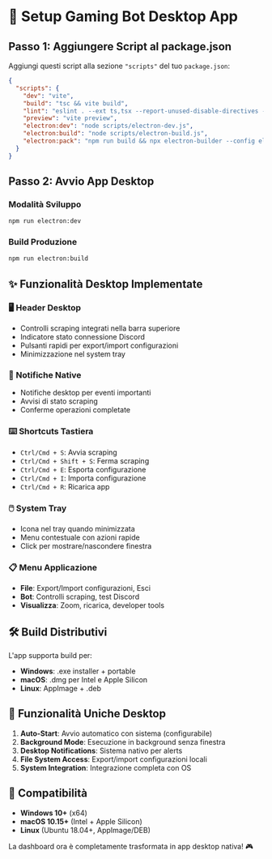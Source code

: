 # 🚀 Setup Gaming Bot Desktop App

## Passo 1: Aggiungere Script al package.json

Aggiungi questi script alla sezione `"scripts"` del tuo `package.json`:

```json
{
  "scripts": {
    "dev": "vite",
    "build": "tsc && vite build", 
    "lint": "eslint . --ext ts,tsx --report-unused-disable-directives --max-warnings 0",
    "preview": "vite preview",
    "electron:dev": "node scripts/electron-dev.js",
    "electron:build": "node scripts/electron-build.js",
    "electron:pack": "npm run build && npx electron-builder --config electron-builder.json"
  }
}
```

## Passo 2: Avvio App Desktop

### Modalità Sviluppo
```bash
npm run electron:dev
```

### Build Produzione
```bash
npm run electron:build
```

## ✨ Funzionalità Desktop Implementate

### 🖥️ Header Desktop
- Controlli scraping integrati nella barra superiore
- Indicatore stato connessione Discord
- Pulsanti rapidi per export/import configurazioni
- Minimizzazione nel system tray

### 🔔 Notifiche Native
- Notifiche desktop per eventi importanti
- Avvisi di stato scraping
- Conferme operazioni completate

### ⌨️ Shortcuts Tastiera
- `Ctrl/Cmd + S`: Avvia scraping
- `Ctrl/Cmd + Shift + S`: Ferma scraping
- `Ctrl/Cmd + E`: Esporta configurazione
- `Ctrl/Cmd + I`: Importa configurazione
- `Ctrl/Cmd + R`: Ricarica app

### 🖱️ System Tray
- Icona nel tray quando minimizzata
- Menu contestuale con azioni rapide
- Click per mostrare/nascondere finestra

### 📋 Menu Applicazione
- **File**: Export/Import configurazioni, Esci
- **Bot**: Controlli scraping, test Discord
- **Visualizza**: Zoom, ricarica, developer tools

## 🛠️ Build Distributivi

L'app supporta build per:
- **Windows**: .exe installer + portable
- **macOS**: .dmg per Intel e Apple Silicon  
- **Linux**: AppImage + .deb

## 🎯 Funzionalità Uniche Desktop

1. **Auto-Start**: Avvio automatico con sistema (configurabile)
2. **Background Mode**: Esecuzione in background senza finestra
3. **Desktop Notifications**: Sistema nativo per alerts
4. **File System Access**: Export/import configurazioni locali
5. **System Integration**: Integrazione completa con OS

## 📱 Compatibilità

- **Windows 10+** (x64)
- **macOS 10.15+** (Intel + Apple Silicon)  
- **Linux** (Ubuntu 18.04+, AppImage/DEB)

La dashboard ora è completamente trasformata in app desktop nativa! 🎮